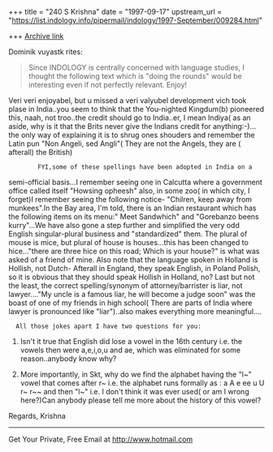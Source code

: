+++
title = "240 S Krishna"
date = "1997-09-17"
upstream_url = "https://list.indology.info/pipermail/indology/1997-September/009284.html"

+++
[Archive link](https://list.indology.info/pipermail/indology/1997-September/009284.html)

Dominik vuyastk rites:
>Since INDOLOGY is centrally concerned with language studies, I thought
the following text which is "doing the rounds" would be interesting even
if not perfectly relevant. Enjoy!
>


 Veri veri enjoyabel, but u missed a veri valyubel development vich took
plase in India..you seem to think that the You-nighted Kingdum(b)
pioneered this, naah, not troo..the credit should go to India..er, I
mean Indiya( as an aside, why is it that the Brits never give the
Indians credit for anything:-)... the only way of explaining it is to
shrug ones shouders and remember the Latin pun "Non Angeli, sed Angli"(
They are not the Angels, they are ( afterall) the British)

            FYI,some of these spellings have been adopted in India on a
semi-official basis...I remember seeing one in Calcutta where a
government office called itself "Howsing opheesh" also, in some zoo( in
which city, I forget)I remember seeing the following notice- "Chilren,
keep away from munkees".In the Bay area, I'm told, there is an Indian
restaurant which has the following items on its menu:" Meet Sandwhich"
and "Gorebanzo beens kurry"...We have also gone a step further and
simplified the very odd English singular-plural business and
"standardized" them. The plural of mouse is mice, but plural of house is
houses...this has been changed to hice..."there are three hice on this
road; Which is your house?" is what was asked of a friend of mine. Also
note that the language spoken in Holland is Hollish, not Dutch- Afterall
in England, they speak English, in Poland Polish, so it is obvious that
they should speak Hollish in Holland, no? Last but not the least, the
correct spelling/synonym of attorney/barrister is liar, not
lawyer...."My uncle is a famous liar, he will become a judge soon" was
the boast of one of my friends in high school( There are parts of India
where lawyer is pronounced like "liar")..also makes everything more
meaningful....

      All those jokes apart I have two questions for you:
1. Isn't it true that English did lose a vowel in the 16th century i.e.
the vowels then were a,e,i,o,u and ae, which was eliminated for some
reason..anybody know why?


2. More importantly, in Skt, why do we find the alphabet having the "l~"
vowel that comes after r~ i.e. the alphabet runs formally as : a A e ee
u U r~ r~~ and then "l~" i.e. I don't think it was ever used( or am I
wrong here?)Can anybody please tell me more about the history of this
vowel?

Regards,
Krishna



______________________________________________________
Get Your Private, Free Email at http://www.hotmail.com



